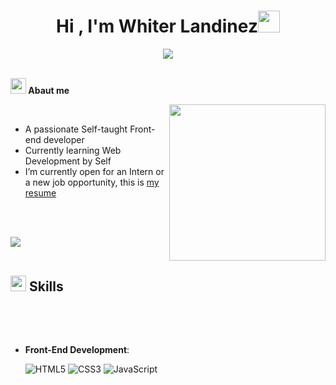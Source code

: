<h1 align="center"><b>Hi , I'm Whiter Landinez</b><img src="https://media.giphy.com/media/hvRJCLFzcasrR4ia7z/giphy.gif" width="35"></h1>
<p align="center">
  <a href="https://github.com/DenverCoder1/readme-typing-svg"><img src="https://readme-typing-svg.herokuapp.com?font=Time+New+Roman&color=cyan&size=25&center=true&vCenter=true&width=600&height=100&lines=Whiter+landinez..&hearts;++;Self-taught+Fullstack+we+developer;Active+Learner/Researcher,;Love+to+learn+new+stuffs..<3"></a>
</p>

<br>
<img src="https://media.giphy.com/media/FRxHnTUBxQysLAV2eA/giphy.gif?cid=ecf05e47vnaxgvbt2hm02ldmmndscf6frkjso0b4w5uotwpq&ep=v1_gifs_search&rid=giphy.gif&ct=g" width ="25"><b> Abaut me</b>
<br>

<picture> <img align="right" src="https://media.giphy.com/media/11KzOet1ElBDz2/giphy.gif?cid=790b76116stonvev3c4d77yy9hkkd8dqh10d9npk6c1cpvv6&ep=v1_gifs_search&rid=giphy.gif&ct=g" width = 250px></picture>

<br>

- A passionate Self-taught Front-end developer
- Currently learning Web Development by Self
- I’m currently open for an Intern or a new job opportunity, this is [my resume](https://read.cv/0xabdulkhalid)

<br><br>

<img src="https://user-images.githubusercontent.com/73097560/115834477-dbab4500-a447-11eb-908a-139a6edaec5c.gif"><br><br>

## <img src="https://media2.giphy.com/media/QssGEmpkyEOhBCb7e1/giphy.gif?cid=ecf05e47a0n3gi1bfqntqmob8g9aid1oyj2wr3ds3mg700bl&rid=giphy.gif" width ="25"><b> Skills</b>
<br>

<p align="center">

<br>   
    
- **Front-End Development**:

   ![HTML5](https://img.shields.io/badge/HTML5%20-%23E34F26.svg?style=for-the-badge&logo=html5&logoColor=white)
   ![CSS3](https://img.shields.io/badge/CSS%20-%231572B6.svg?style=for-the-badge&logo=css3&logoColor=white)
   ![JavaScript](https://img.shields.io/badge/JavaScript%20-%23F7DF1E.svg?style=for-the-badge&logo=javascript&logoColor=black)

<br>
